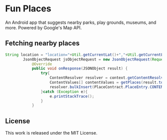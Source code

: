 # Fun Places
An Android app that suggests nearby parks, play grounds, museums, and more. Powered by Google's Map API.

## Fetching nearby places
```Java
String location = "location="+Util.getCurrentLat()+","+Util.getCurrentLon();
        JsonObjectRequest jsObjectRequest = new JsonObjectRequest(Request.Method.GET, url, null, new    Response.Listener<JSONObject>() {
            @Override
            public void onResponse(JSONObject result) {
                try{
                    ContentResolver resolver = context.getContentResolver();
                    ContentValues[] contentValues = getPlaces(result.toString(), placeType);
                    resolver.bulkInsert(PlaceContract.PlaceEntry.CONTENT_URI, contentValues);
                }catch (Exception e){
                    e.printStackTrace();
                }
            }
```
## License
This work is released under the MIT License. 
